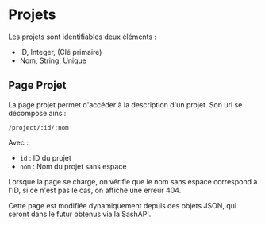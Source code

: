 # Projets

Les projets sont identifiables deux éléments : 
- ID, Integer, (Clé primaire)
- Nom, String, Unique

## Page Projet

La page projet permet d'accéder à la description d'un projet. Son url se décompose ainsi:

`/project/:id/:nom`

Avec :
- `id` : ID du projet
- `nom` : Nom du projet sans espace

Lorsque la page se charge, on vérifie que le nom sans espace correspond à l'ID, si ce n'est pas le cas, on affiche une erreur 404.

Cette page est modifiée dynamiquement depuis des objets JSON, qui seront dans le futur obtenus via la SashAPI.